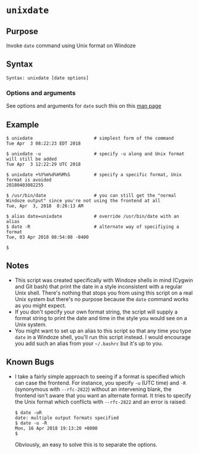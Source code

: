 # `unixdate`

## Purpose
Invoke `date` command using Unix format on Windoze

## Syntax
```
Syntax: unixdate [date options]
```

### Options and arguments
See options and arguments for `date` such this on this [man page](http://linuxcommand.org/lc3_man_pages/date1.html)

## Example

```
$ unixdate                       # simplest form of the command
Tue Apr  3 08:22:23 EDT 2018

$ unixdate -u                    # specify -u along and Unix format will still be added
Tue Apr  3 12:22:29 UTC 2018

$ unixdate +%Y%m%d%H%M%S         # specify a specific format, Unix format is avoided
20180403082255

$ /usr/bin/date                  # you can still get the "normal Windoze output" since you're not using the frontend at all
Tue, Apr  3, 2018  8:26:13 AM

$ alias date=unixdate            # override /usr/bin/date with an alias
$ date -R                        # alternate way of specifiying a format
Tue, 03 Apr 2018 08:54:08 -0400

$
```

## Notes

- This script was created specifically with Windoze shells in mind (Cygwin and Git bash) that print the date in a style inconsistent with a regular Unix shell.  There's nothing that stops you from using this script on a real Unix system but there's no purpose because the `date` command works as you might expect.
- If you don't specify your own format string, the script will supply a format string to print the date and time in the style you would see on a Unix system.
- You might want to set up an alias to this script so that any time you type `date` in a Windoze shell, you'll run this script instead.  I would encourage you add such an alias from your `~/.bashrc` but it's up to you.
## Known Bugs
- I take a fairly simple approach to seeing if a format is specified which can case the frontend.  For instance, you specify `-u` (UTC time) and `-R` (synonymous with `--rfc-2822`) without an intervening blank, the frontend isn't aware that you want an alternate format.  It tries to specify the Unix format which conflicts with `--rfc-2822` and an error is raised:

  ```
  $ date -uR
  date: multiple output formats specified
  $ date -u -R
  Mon, 16 Apr 2018 19:13:20 +0000
  $
  ```

  Obviously, an easy to solve this is to separate the options.
